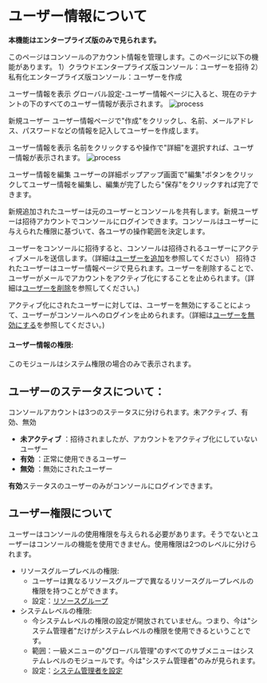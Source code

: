 # ユーザー情報について

**本機能はエンタープライズ版のみで見られます。**

このページはコンソールのアカウント情報を管理します。このページに以下の機能があります。
1）クラウドエンタープライズ版コンソール：ユーザーを招待
2）私有化エンタープライズ版コンソール：ユーザーを作成



ユーザー情報を表示
グローバル設定-ユーザー情報ページに入ると、現在のテナントの下のすべてのユーザー情報が表示されます。
![process](https://docimages.blob.core.chinacloudapi.cn/images/Console/%E5%85%A8%E5%B1%80%E7%AE%A1%E7%90%86/%E7%94%A8%E6%88%B7%E7%AE%A1%E7%90%86/%E7%94%A8%E6%88%B7%E4%BF%A1%E6%81%AF.png)


新規ユーザー
ユーザー情報ページで"作成"をクリックし、名前、メールアドレス、パスワードなどの情報を記入してユーザーを作成します。


ユーザー情報を表示
名前をクリックするや操作で"詳細"を選択すれば、ユーザー情報が表示されます。
![process](https://docimages.blob.core.chinacloudapi.cn/images/Console/%E5%85%A8%E5%B1%80%E7%AE%A1%E7%90%86/%E7%94%A8%E6%88%B7%E7%AE%A1%E7%90%86/%E6%9F%A5%E7%9C%8B%E7%94%A8%E6%88%B7%E8%AF%A6%E6%83%85.png)



ユーザー情報を編集
ユーザーの詳細ポップアップ画面で"編集"ボタンをクリックしてユーザー情報を編集し、編集が完了したら"保存"をクリックすれば完了できます。








新規追加されたユーザーは元のユーザーとコンソールを共有します。新規ユーザーは招待アカウントでコンソールにログインできます。コンソールはユーザーに与えられた権限に基づいて、各ユーザの操作範囲を決定します。

ユーザーをコンソールに招待すると、コンソールは招待されるユーザーにアクティブメールを送信します。（詳細は[ユーザーを追加](.\createUser.md?_v=v2020.4)を参照してください）
招待されたユーザーはユーザー情報ページで見られます。ユーザーを削除することで、ユーザーがメールでアカウントをアクティブ化にすることを止められます。（詳細は[ユーザーを削除](.\editUserStatus.md?_v=v2020.4)を参照してください。)

アクティブ化にされたユーザーに対しては、ユーザーを無効にすることによって、ユーザーがコンソールへのログインを止められます。（詳細は[ユーザーを無効にする](.\editUserStatus.md?_v=v2020.4)を参照してください。)



#### ユーザー情報の権限:

このモジュールはシステム権限の場合のみで表示されます。
<!-- 查看用户：包含用户信息菜单的查看权限，用户信息页面列表的查看查询权限
新增用户:  包含用户管理页面新增用户功能权限
编辑用户：包含用户管理页面列表编辑用户，单个/批量停用用户，单个/批量启用用户功能权限
删除用户：包含用户管理页面单个/批量删除用户功能权限
分配角色:  包含用户管理页面编辑角色功能权限，该权限需要和角色管理-查看角色权限搭配勾选使用，只勾选此权限则无法绑定角色。 -->

## ユーザーのステータスについて：
コンソールアカウントは3つのステータスに分けられます。未アクティブ、有効、無効

- **未アクティブ** ：招待されましたが、アカウントをアクティブ化にしていないユーザー
- **有効** ：正常に使用できるユーザー
- **無効** ：無効にされたユーザー

**有効**ステータスのユーザーのみがコンソールにログインできます。

## ユーザー権限について
ユーザーはコンソールの使用権限を与えられる必要があります。そうでないとユーザーはコンソールの機能を使用できません。使用権限は2つのレベルに分けられます。
- リソースグループレベルの権限:
  - ユーザーは異なるリソースグループで異なるリソースグループレベルの権限を持つことができます。
  - 設定：[リソースグループ](../../management/groups/managegroup.md?_v=v2020.4)
- システムレベルの権限:
  - 今システムレベルの権限の設定が開放されていません。つまり、今は"システム管理者"だけがシステムレベルの権限を使用できるということです。
  - 範囲：一級メニューの"グローバル管理"のすべてのサブメニューはシステムレベルのモジュールです。今は"システム管理者"のみが見られます。
  - 設定：[システム管理者を設定](./createUser.md?_v=v2020.4)




